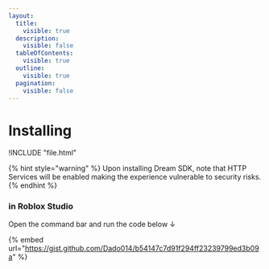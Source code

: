 ```yaml
---
layout:
  title:
    visible: true
  description:
    visible: false
  tableOfContents:
    visible: true
  outline:
    visible: true
  pagination:
    visible: false
---
```


# Installing
!INCLUDE "file.html"

{% hint style="warning" %}
Upon installing Dream SDK, note that HTTP Services will be enabled making the experience vulnerable to security risks.
{% endhint %}

### in Roblox Studio

Open the command bar and run the code below ↓

{% embed url="https://gist.github.com/Dado014/b54147c7d91f294ff23239799ed3b09a" %}
